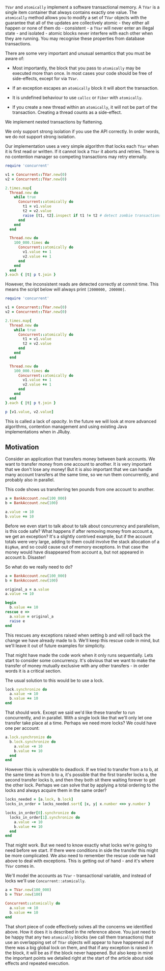 `TVar` and `atomically` implement a software transactional memory. A `TVar` is a
single item container that always contains exactly one value. The `atomically`
method allows you to modify a set of `TVar` objects with the guarantee that all
of the updates are collectively atomic - they either all happen or none of them
do - consistent - a `TVar` will never enter an illegal state - and isolated -
atomic blocks never interfere with each other when they are running. You may
recognise these properties from database transactions.

There are some very important and unusual semantics that you must be aware of:

*   Most importantly, the block that you pass to `atomically` may be executed more
than once. In most cases your code should be free of side-effects, except for
via `TVar`.

*   If an exception escapes an `atomically` block it will abort the transaction.

*   It is undefined behaviour to use `callcc` or `Fiber` with `atomically`.

*   If you create a new thread within an `atomically`, it will not be part of
the transaction. Creating a thread counts as a side-effect.

We implement nested transactions by flattening.

We only support strong isolation if you use the API correctly. In order words,
we do not support strong isolation.

Our implementation uses a very simple algorithm that locks each `TVar` when it
is first read or written. If it cannot lock a `TVar` it aborts and retries.
There is no contention manager so competing transactions may retry eternally.

```ruby
require 'concurrent'

v1 = Concurrent::TVar.new(0)
v2 = Concurrent::TVar.new(0)

2.times.map{
  Thread.new do
    while true
      Concurrent::atomically do
        t1 = v1.value
        t2 = v2.value
        raise [t1, t2].inspect if t1 != t2 # detect zombie transactions
      end
    end
  end

  Thread.new do
    100_000.times do
      Concurrent::atomically do
        v1.value += 1
        v2.value += 1
      end
    end
  end
}.each { |t| p t.join }
```

However, the inconsistent reads are detected correctly at commit time. This
means the script below will always print `[2000000, 200000]`.

```ruby
require 'concurrent'

v1 = Concurrent::TVar.new(0)
v2 = Concurrent::TVar.new(0)

2.times.map{
  Thread.new do
    while true
      Concurrent::atomically do
        t1 = v1.value
        t2 = v2.value
      end
    end
  end

  Thread.new do
    100_000.times do
      Concurrent::atomically do
        v1.value += 1
        v2.value += 1
      end
    end
  end
}.each { |t| p t.join }

p [v1.value, v2.value]
```

This is called a lack of *opacity*. In the future we will look at more advanced
algorithms, contention management and using existing Java implementations when
in JRuby.

## Motivation

Consider an application that transfers money between bank accounts. We want to
transfer money from one account to another. It is very important that we don't
lose any money! But it is also important that we can handle many account
transfers at the same time, so we run them concurrently, and probably also in
parallel.

This code shows us transferring ten pounds from one account to another.

```ruby
a = BankAccount.new(100_000)
b = BankAccount.new(100)

a.value -= 10
b.value += 10
```

Before we even start to talk about to talk about concurrency and parallelism, is
this code safe? What happens if after removing money from account a, we get an
exception? It's a slightly contrived example, but if the account totals were
very large, adding to them could involve the stack allocation of a `BigNum`, and
so could cause out of memory exceptions.  In that case the money would have
disappeared from account a, but not appeared in account b. Disaster!

So what do we really need to do?

```ruby
a = BankAccount.new(100_000)
b = BankAccount.new(100)

original_a = a.value
a.value -= 10

begin
  b.value += 10
rescue e =>
  a.value = original_a
  raise e
end
```

This rescues any exceptions raised when setting b and will roll back the change
we have already made to b. We'll keep this rescue code in mind, but we'll leave
it out of future examples for simplicity.

That might have made the code work when it only runs sequentially. Lets start to
consider some concurrency. It's obvious that we want to make the transfer of
money mutually exclusive with any other transfers - in order words it is a
critical section.

The usual solution to this would be to use a lock.

```ruby
lock.synchronize do
  a.value -= 10
  b.value += 10
end
```

That should work. Except we said we'd like these transfer to run concurrently,
and in parallel. With a single lock like that we'll only let one transfer take
place at a time. Perhaps we need more locks? We could have one per account:

```ruby
a.lock.synchronize do
  b.lock.synchronize do
    a.value -= 10
    b.value += 10
  end
end
```

However this is vulnerable to deadlock. If we tried to transfer from a to b, at
the same time as from b to a, it's possible that the first transfer locks a, the
second transfer locks b, and then they both sit there waiting forever to get the
other lock. Perhaps we can solve that by applying a total ordering to the locks
and always acquire them in the same order?

```ruby
locks_needed = [a.lock, b.lock]
locks_in_order = locks_needed.sort{ |x, y| x.number <=> y.number }

locks_in_order[0].synchronize do
  locks_in_order[1].synchronize do
    a.value -= 10
    b.value += 10
  end
end
```

That might work. But we need to know exactly what locks we're going to need
before we start. If there were conditions in side the transfer this might be
more complicated. We also need to remember the rescue code we had above to deal
with exceptions. This is getting out of hand - and it's where `TVar` comes in.

We'll model the accounts as `TVar` - transactional variable, and instead of
locks we'll use `Concurrent::atomically`.

```ruby
a = TVar.new(100_000)
b = TVar.new(100)

Concurrent::atomically do
  a.value -= 10
  b.value += 10
end
```

That short piece of code effectively solves all the concerns we identified
above. How it does it is described in the reference above. You just need to be
happy that any two `atomically` blocks (we call them transactions) that use an
overlapping set of `TVar` objects will appear to have happened as if there was a
big global lock on them, and that if any exception is raised in the block, it
will be as if the block never happened. But also keep in mind the important
points we detailed right at the start of the article about side effects and
repeated execution.
